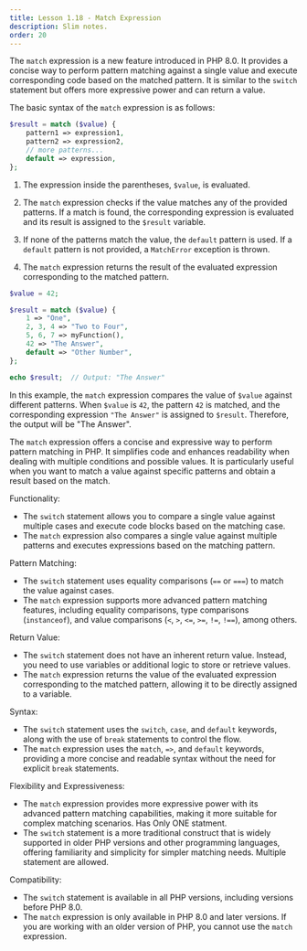 ```yaml
---
title: Lesson 1.18 - Match Expression
description: Slim notes.
order: 20
---
```


The `match` expression is a new feature introduced in PHP 8.0. It provides a concise way to perform pattern matching against a single value and execute corresponding code based on the matched pattern. It is similar to the `switch` statement but offers more expressive power and can return a value.

The basic syntax of the `match` expression is as follows:

```php
$result = match ($value) {
    pattern1 => expression1,
    pattern2 => expression2,
    // more patterns...
    default => expression,
};
```

1. The expression inside the parentheses, `$value`, is evaluated.

2. The `match` expression checks if the value matches any of the provided patterns. If a match is found, the corresponding expression is evaluated and its result is assigned to the `$result` variable.

3. If none of the patterns match the value, the `default` pattern is used. If a `default` pattern is not provided, a `MatchError` exception is thrown.

4. The `match` expression returns the result of the evaluated expression corresponding to the matched pattern.

```php
$value = 42;

$result = match ($value) {
    1 => "One",
    2, 3, 4 => "Two to Four",
    5, 6, 7 => myFunction(),
    42 => "The Answer",
    default => "Other Number",
};

echo $result;  // Output: "The Answer"
```

In this example, the `match` expression compares the value of `$value` against different patterns. When `$value` is `42`, the pattern `42` is matched, and the corresponding expression `"The Answer"` is assigned to `$result`. Therefore, the output will be "The Answer".

The `match` expression offers a concise and expressive way to perform pattern matching in PHP. It simplifies code and enhances readability when dealing with multiple conditions and possible values. It is particularly useful when you want to match a value against specific patterns and obtain a result based on the match.

Functionality:

- The `switch` statement allows you to compare a single value against multiple cases and execute code blocks based on the matching case.
- The `match` expression also compares a single value against multiple patterns and executes expressions based on the matching pattern.

Pattern Matching:

- The `switch` statement uses equality comparisons (`==` or `===`) to match the value against cases.
- The `match` expression supports more advanced pattern matching features, including equality comparisons, type comparisons (`instanceof`), and value comparisons (`<`, `>`, `<=`, `>=`, `!=`, `!==`), among others.

Return Value:

- The `switch` statement does not have an inherent return value. Instead, you need to use variables or additional logic to store or retrieve values.
- The `match` expression returns the value of the evaluated expression corresponding to the matched pattern, allowing it to be directly assigned to a variable.

Syntax:

- The `switch` statement uses the `switch`, `case`, and `default` keywords, along with the use of `break` statements to control the flow.
- The `match` expression uses the `match`, `=>`, and `default` keywords, providing a more concise and readable syntax without the need for explicit `break` statements.

Flexibility and Expressiveness:

- The `match` expression provides more expressive power with its advanced pattern matching capabilities, making it more suitable for complex matching scenarios. Has Only ONE statment.
- The `switch` statement is a more traditional construct that is widely supported in older PHP versions and other programming languages, offering familiarity and simplicity for simpler matching needs. Multiple statement are allowed.

Compatibility:

- The `switch` statement is available in all PHP versions, including versions before PHP 8.0.
- The `match` expression is only available in PHP 8.0 and later versions. If you are working with an older version of PHP, you cannot use the `match` expression.
